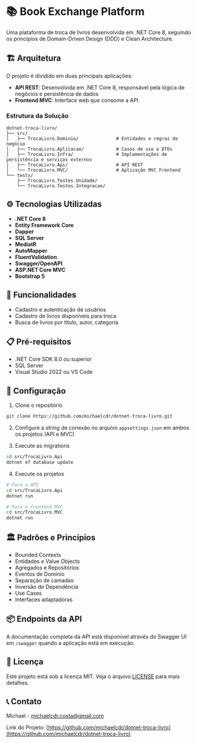 # 📚 Book Exchange Platform

Uma plataforma de troca de livros desenvolvida em .NET Core 8, seguindo os princípios de Domain-Driven Design (DDD) e Clean Architecture.

## 🏗️ Arquitetura

O projeto é dividido em duas principais aplicações:
- **API REST**: Desenvolvida em .NET Core 8, responsável pela lógica de negócios e persistência de dados
- **Frontend MVC**: Interface web que consome a API

### Estrutura da Solução

```
dotnet-troca-livro/
├── src/
│   ├── TrocaLivro.Dominio/              # Entidades e regras de negócio
│   ├── TrocaLivro.Aplicacao/            # Casos de uso e DTOs
│   ├── TrocaLivro.Infra/                # Implementações de persistência e serviços externos
│   ├── TrocaLivro.Api/                  # API REST
│   └── TrocaLivro.MVC/                  # Aplicação MVC Frontend
└── tests/
    ├── TrocaLivro.Testes.Unidade/
    └── TrocaLivro.Testes.Integracao/
```

## ⚙️ Tecnologias Utilizadas

- **.NET Core 8**
- **Entity Framework Core**
- **Dapper**
- **SQL Server**
- **MediatR**
- **AutoMapper**
- **FluentValidation**
- **Swagger/OpenAPI**
- **ASP.NET Core MVC**
- **Bootstrap 5**

## 🚀 Funcionalidades

- Cadastro e autenticação de usuários
- Cadastro de livros disponíveis para troca
- Busca de livros por título, autor, categoria

## 📋 Pré-requisitos

- .NET Core SDK 8.0 ou superior
- SQL Server
- Visual Studio 2022 ou VS Code

## 🔧 Configuração

1. Clone o repositório
```bash
git clone https://github.com/michaelcdr/dotnet-troca-livro.git
```

2. Configure a string de conexão no arquivo `appsettings.json` em ambos os projetos (API e MVC)

3. Execute as migrations
```bash
cd src/TrocaLivro.Api
dotnet ef database update
```

4. Execute os projetos
```bash
# Para a API
cd src/TrocaLivro.Api
dotnet run

# Para o frontend MVC
cd src/TrocaLivro.MVC
dotnet run
```

## 🏛️ Padrões e Princípios

  - Bounded Contexts
  - Entidades e Value Objects
  - Agregados e Repositórios
  - Eventos de Domínio
  - Separação de camadas
  - Inversão de Dependência
  - Use Cases
  - Interfaces adaptadoras

## 📦 Endpoints da API

A documentação completa da API está disponível através do Swagger UI em `/swagger` quando a aplicação está em execução.

## 📄 Licença

Este projeto está sob a licença MIT. Veja o arquivo [LICENSE](LICENSE) para mais detalhes.

## 📞 Contato

Michael - michaelcdr.costa@gmail.com

Link do Projeto: [https://github.com/michaelcdr/dotnet-troca-livro](https://github.com/michaelcdr/dotnet-troca-livro)
